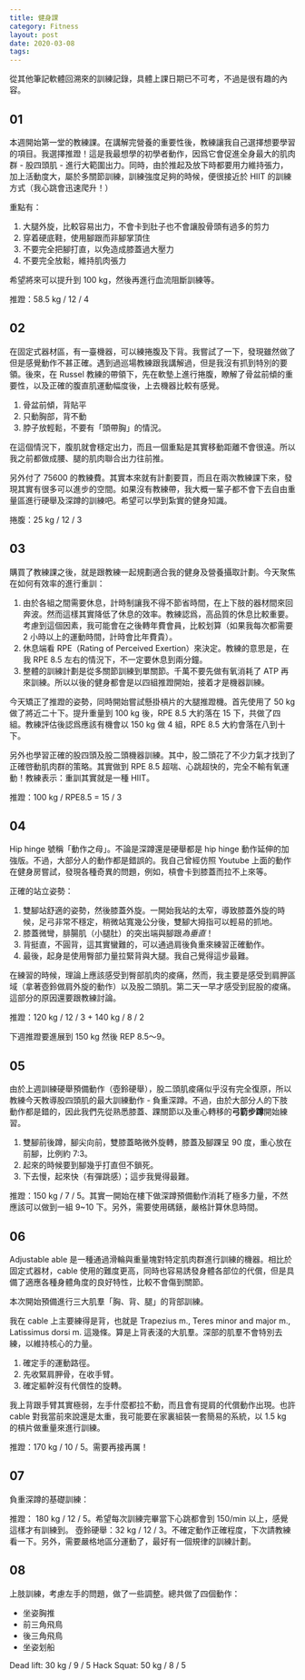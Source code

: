 ```yaml
---
title: 健身課
category: Fitness
layout: post
date: 2020-03-08
tags:
---
```

從其他筆記軟體回溯來的訓練記錄，具體上課日期已不可考，不過是很有趣的內容。

## 01

本週開始第一堂的教練課。在講解完營養的重要性後，教練讓我自己選擇想要學習的項目。我選擇推蹬！這是我最想學的初學者動作，因爲它會促進全身最大的肌肉群 - 股四頭肌 - 進行大範圍出力。同時，由於推起及放下時都要用力維持張力，加上活動度大，屬於多關節訓練，訓練強度足夠的時候，便很接近於 HIIT 的訓練方式（我心跳會迅速爬升！）

重點有：
1. 大腿外旋，比較容易出力，不會卡到肚子也不會讓股骨頭有過多的剪力
2. 穿着硬底鞋，使用腳跟而非腳掌頂住
3. 不要完全把腳打直，以免造成膝蓋過大壓力
4. 不要完全放鬆，維持肌肉張力

希望將來可以提升到 100 kg，然後再進行血流阻斷訓練等。

推蹬：58.5 kg / 12 / 4

## 02

在固定式器材區，有一臺機器，可以練捲腹及下背。我嘗試了一下，發現雖然做了但是感覺動作不甚正確。遇到過巡場教練跟我講解過，但是我沒有抓到特別的要領。後來，在 Russel 教練的帶領下，先在軟墊上進行捲腹，瞭解了骨盆前傾的重要性，以及正確的腹直肌運動幅度後，上去機器比較有感覺。

1. 骨盆前傾，背貼平
2. 只動胸部，背不動
3. 脖子放輕鬆，不要有「頭帶胸」的情況。

在這個情況下，腹肌就會穩定出力，而且一個重點是其實移動距離不會很遠。所以我之前都做成腰、腿的肌肉聯合出力往前推。

另外付了 75600 的教練費。其實本來就有計劃要買，而且在兩次教練課下來，發現其實有很多可以進步的空間。如果沒有教練帶，我大概一輩子都不會下去自由重量區進行硬舉及深蹲的訓練吧。希望可以學到紮實的健身知識。

捲腹：25 kg / 12 / 3

## 03

購買了教練課之後，就是跟教練一起規劃適合我的健身及營養攝取計劃。今天聚焦在如何有效率的進行重訓：

1. 由於各組之間需要休息，計時制讓我不得不節省時間，在上下肢的器材間來回奔波。然而這樣其實降低了休息的效率。教練認爲，高品質的休息比較重要。考慮到這個因素，我可能會在之後轉年費會員，比較划算（如果我每次都需要 2 小時以上的運動時間，計時會比年費貴）。
2. 休息端看 RPE（Rating of Perceived Exertion）來決定。教練的意思是，在我 RPE 8.5 左右的情況下，不一定要休息到兩分鐘。
3. 整體的訓練計劃是從多關節訓練到單關節。千萬不要先做有氧消耗了 ATP 再來訓練。所以以後的健身都會是以四組推蹬開始，接着才是機器訓練。

今天矯正了推蹬的姿勢，同時開始嘗試懸掛槓片的大腿推蹬機。首先使用了 50 kg 做了將近二十下。提升重量到 100 kg 後，RPE 8.5 大約落在 15 下，共做了四組。教練評估後認爲應該有機會以 150 kg 做 4 組，RPE 8.5 大約會落在八到十下。

另外也學習正確的股四頭及股二頭機器訓練。其中，股二頭花了不少力氣才找到了正確啓動肌肉群的策略。其實做到 RPE 8.5 超喘、心跳超快的，完全不輸有氧運動！教練表示：重訓其實就是一種 HIIT。

推蹬：100 kg / RPE8.5 = 15 / 3

## 04

Hip hinge 號稱「動作之母」。不論是深蹲還是硬舉都是 hip hinge 動作延伸的加強版。不過，大部分人的動作都是錯誤的。我自己曾經仿照 Youtube 上面的動作在健身房嘗試，發現各種奇異的問題，例如，槓會卡到膝蓋而拉不上來等。

正確的站立姿勢：
1. 雙腳站舒適的姿勢，然後膝蓋外旋。一開始我站的太窄，導致膝蓋外旋的時候，足弓非常不穩定，稍微站寬幾公分後，雙腳大拇指可以輕易的抓地。
2. 膝蓋微彎，腓腸肌（小腿肚）的突出端與腳跟*為垂直*！
3. 背挺直，不圓背，這其實蠻難的，可以通過肩後負重來練習正確動作。
4. 最後，起身是使用臀部力量拉緊背與大腿。我自己覺得這步最難。

在練習的時候，理論上應該感受到臀部肌肉的痠痛，然而，我主要是感受到肩胛區域（拿著壺鈴做肩外旋的動作）以及股二頭肌。第二天一早才感受到屁股的痠痛。這部分的原因還要跟教練討論。

推蹬：120 kg / 12 / 3 + 140 kg / 8 / 2

下週推蹬要進展到 150 kg 然後 REP 8.5～9。

## 05

由於上週訓練硬舉預備動作（壺鈴硬舉），股二頭肌痠痛似乎沒有完全復原，所以教練今天教導股四頭肌的最大訓練動作 - 負重深蹲。不過，由於大部分人的下肢動作都是錯的，因此我們先從熟悉膝蓋、踝關節以及重心轉移的**弓箭步蹲**開始練習。

1. 雙腳前後蹲，腳尖向前，雙膝蓋略微外旋轉，膝蓋及腳踝呈 90 度，重心放在前腳，比例約 7:3。
2. 起來的時候要到腳幾乎打直但不鎖死。
3. 下去慢，起來快（有彈跳感）；這步我覺得最難。

推蹬：150 kg / 7 / 5。其實一開始在樓下做深蹲預備動作消耗了極多力量，不然應該可以做到一組 9~10 下。另外，需要使用碼錶，嚴格計算休息時間。

## 06

Adjustable able 是一種通過滑輪與重量塊對特定肌肉群進行訓練的機器。相比於固定式器材，cable 使用的難度更高，同時也容易誘發身體各部位的代償，但是具備了適應各種身體角度的良好特性，比較不會傷到關節。

本次開始預備進行三大肌羣「胸、背、腿」的背部訓練。

我在 cable 上主要練得是背，也就是 Trapezius m., Teres minor and major m., Latissimus dorsi m. 這幾條。算是上背表淺的大肌羣。深部的肌羣不會特別去練，以維持核心的力量。

1. 確定手的運動路徑。
2. 先收緊肩胛骨，在收手臂。
3. 確定軀幹沒有代償性的旋轉。

我上背跟手臂其實極弱，左手什麼都拉不動，而且會有提肩的代償動作出現。也許 cable 對我當前來說還是太重，我可能要在家裏組裝一套簡易的系統，以 1.5 kg 的槓片做重量來進行訓練。

推蹬：170 kg / 10 / 5。需要再接再厲！

## 07

負重深蹲的基礎訓練：

推蹬： 180 kg / 12 / 5。希望每次訓練完畢當下心跳都會到 150/min 以上，感覺這樣才有訓練到。
壺鈴硬舉：32 kg / 12 / 3。不確定動作正確程度，下次請教練看一下。另外，需要嚴格地區分運動了，最好有一個規律的訓練計劃。

## 08

上肢訓練，考慮左手的問題，做了一些調整。總共做了四個動作：

* 坐姿胸推
* 前三角飛鳥
* 後三角飛鳥
* 坐姿划船

Dead lift: 30 kg / 9 / 5
Hack Squat: 50 kg / 8 / 5